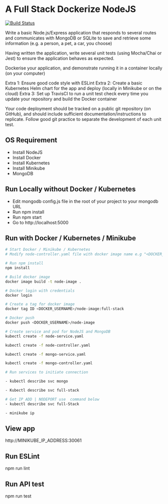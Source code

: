 # A Full Stack Dockerize NodeJS

[![Build Status](https://travis-ci.org/cryptostan101/full-stack-app-kubernetes.svg?branch=master)](https://travis-ci.org/cryptostan101/full-stack-app-kubernetes)

Write a basic Node.js/Express application that responds to several routes and communicates with MongoDB or SQLite to save and retrieve some information (e.g. a person, a pet, a car, you choose)

Having written the application, write several unit tests (using Mocha/Chai or Jest) to ensure the application behaves as expected.

Dockerise your application, and demonstrate running it in a container locally (on your computer)

Extra 1: Ensure good code style with ESLint
Extra 2: Create a basic Kubernetes Helm chart for the app and deploy (locally in Minikube or on the cloud)
Extra 3: Set up TravisCI to run a unit test check every time you update your repository and build the Docker container

Your code deployment should be tracked on a public git repository (on GitHub), and should include sufficient documentation/instructions to replicate. Follow good git practice to separate the development of each unit test.

## OS Requirement

- Install NodeJS
- Install Docker
- Install Kubernetes
- Install Minikube
- MongoDB


## Run Locally without Docker / Kubernetes

- Edit mongodb config.js file in the root of your project to your mongodb URL
- Run npm install
- Run npm start
- Go to http://localhost:5000

## Run with Docker / Kubernetes / Minikube

```bash
# Start Docker / Minikube / Kubernetes
# Modify node-controller.yaml file with docker image name e.g "<DOCKER_USERNAME>/node-image:full-stack"

# Run npm install
npm install

# Build docker image
docker image build -t node-image .

# Docker login with credentials
docker login

# Create a tag for docker image
docker tag ID <DOCKER_USERNAME>/node-image:full-stack

# Docker push
docker push <DOCKER_USERNAME>/node-image

# Create service and pod for NodeJS and MongoDB
kubectl create -f node-service.yaml

kubectl create -f node-controller.yaml

kubectl create -f mongo-service.yaml

kubectl create -f mongo-controller.yaml

# Run services to initiate connection

- kubectl describe svc mongo

- Kubectl describe svc full-stack

# Get IP ADD | NODEPORT use  command below
- kubectl describe svc full-Stack

- minikube ip

```


## View app
http://MINIKUBE_IP_ADDRESS:30061


## Run ESLint
npm run lint

## Run API test
npm run test
